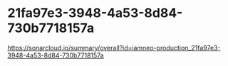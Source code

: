 # 21fa97e3-3948-4a53-8d84-730b7718157a
https://sonarcloud.io/summary/overall?id=iamneo-production_21fa97e3-3948-4a53-8d84-730b7718157a

